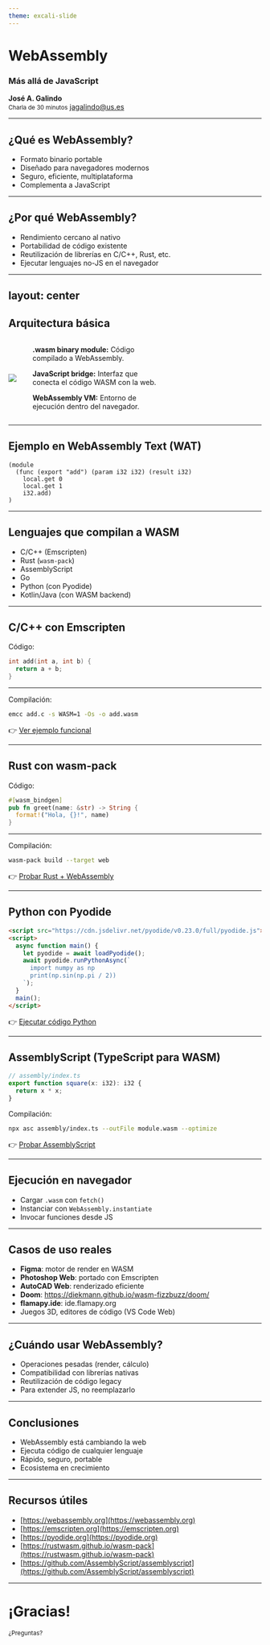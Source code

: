 ```yaml
---
theme: excali-slide
---
```


<!-- _class: lead -->
# WebAssembly  
### Más allá de JavaScript

**José A. Galindo**  
<small>Charla de 30 minutos</small>
jagalindo@us.es

---

## ¿Qué es WebAssembly?

- Formato binario portable
- Diseñado para navegadores modernos
- Seguro, eficiente, multiplataforma
- Complementa a JavaScript

---

## ¿Por qué WebAssembly?

- Rendimiento cercano al nativo
- Portabilidad de código existente
- Reutilización de librerías en C/C++, Rust, etc.
- Ejecutar lenguajes no-JS en el navegador

---
layout: center
---

## Arquitectura básica

<div style="display: flex; align-items: center; gap: 2rem;">
  <img src="assets/wasm.png" style="max-height: 50vh; width: auto;" />

  <div style="max-width: 50%;">
    <p><strong>.wasm binary module:</strong> Código compilado a WebAssembly.</p>
    <p><strong>JavaScript bridge:</strong> Interfaz que conecta el código WASM con la web.</p>
    <p><strong>WebAssembly VM:</strong> Entorno de ejecución dentro del navegador.</p>
  </div>
</div>

---

## Ejemplo en WebAssembly Text (WAT)

```wat
(module
  (func (export "add") (param i32 i32) (result i32)
    local.get 0
    local.get 1
    i32.add)
)
```

---

## Lenguajes que compilan a WASM

- C/C++ (Emscripten)
- Rust (`wasm-pack`)
- AssemblyScript
- Go
- Python (con Pyodide)
- Kotlin/Java (con WASM backend)

---

## C/C++ con Emscripten

Código:

```c
int add(int a, int b) {
  return a + b;
}
```

---

Compilación:

```bash
emcc add.c -s WASM=1 -Os -o add.wasm
```

👉 [Ver ejemplo funcional](https://jagalindo.github.io/wasm_lesson/ejemplos/c_cpp/)

---

## Rust con wasm-pack

Código:

```rust
#[wasm_bindgen]
pub fn greet(name: &str) -> String {
  format!("Hola, {}!", name)
}
```

---

Compilación:

```bash
wasm-pack build --target web
```

👉 [Probar Rust + WebAssembly](https://jagalindo.github.io/wasm_lesson/ejemplos/rust/)

---

## Python con Pyodide

```html
<script src="https://cdn.jsdelivr.net/pyodide/v0.23.0/full/pyodide.js"></script>
<script>
  async function main() {
    let pyodide = await loadPyodide();
    await pyodide.runPythonAsync(`
      import numpy as np
      print(np.sin(np.pi / 2))
    `);
  }
  main();
</script>
```

👉 [Ejecutar código Python](https://jagalindo.github.io/wasm_lesson/ejemplos/pyodide/)

---

## AssemblyScript (TypeScript para WASM)

```ts
// assembly/index.ts
export function square(x: i32): i32 {
  return x * x;
}
```

Compilación:

```bash
npx asc assembly/index.ts --outFile module.wasm --optimize
```

👉 [Probar AssemblyScript](https://jagalindo.github.io/wasm_lesson/ejemplos/assemblyscript/)

---

## Ejecución en navegador

- Cargar `.wasm` con `fetch()`
- Instanciar con `WebAssembly.instantiate`
- Invocar funciones desde JS

---

## Casos de uso reales

- **Figma**: motor de render en WASM
- **Photoshop Web**: portado con Emscripten
- **AutoCAD Web**: renderizado eficiente
- **Doom**: https://diekmann.github.io/wasm-fizzbuzz/doom/
- **flamapy.ide**: ide.flamapy.org
- Juegos 3D, editores de código (VS Code Web)

---

## ¿Cuándo usar WebAssembly?

- Operaciones pesadas (render, cálculo)
- Compatibilidad con librerías nativas
- Reutilización de código legacy
- Para extender JS, no reemplazarlo

---

## Conclusiones

- WebAssembly está cambiando la web
- Ejecuta código de cualquier lenguaje
- Rápido, seguro, portable
- Ecosistema en crecimiento

---

## Recursos útiles

- [https://webassembly.org](https://webassembly.org)
- [https://emscripten.org](https://emscripten.org)
- [https://pyodide.org](https://pyodide.org)
- [https://rustwasm.github.io/wasm-pack](https://rustwasm.github.io/wasm-pack)
- [https://github.com/AssemblyScript/assemblyscript](https://github.com/AssemblyScript/assemblyscript)
---

<!-- _class: lead -->


# ¡Gracias!

<small>¿Preguntas?</small>

